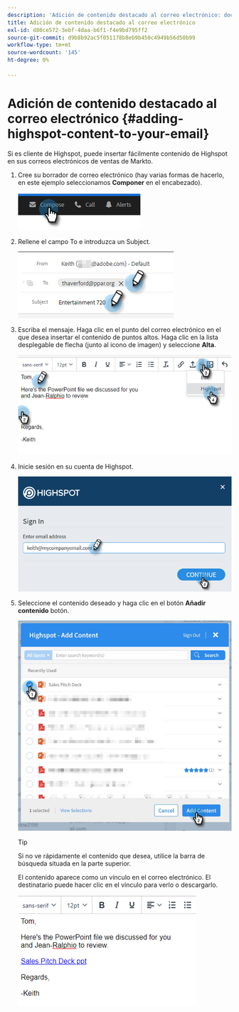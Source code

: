 ```yaml
---
description: 'Adición de contenido destacado al correo electrónico: documentos de Marketo: documentación del producto'
title: Adición de contenido destacado al correo electrónico
exl-id: d80ce572-3ebf-4daa-b6f1-f4e9bd795ff2
source-git-commit: d9b8b92ac5f051178b8eb9b450c4949b56d50b99
workflow-type: tm+mt
source-wordcount: '145'
ht-degree: 0%

---
```


# Adición de contenido destacado al correo electrónico {#adding-highspot-content-to-your-email}

Si es cliente de Highspot, puede insertar fácilmente contenido de Highspot en sus correos electrónicos de ventas de Markto.

1. Cree su borrador de correo electrónico (hay varias formas de hacerlo, en este ejemplo seleccionamos **Componer** en el encabezado).

   ![](assets/adding-highspot-content-to-your-email-1.png)

1. Rellene el campo To e introduzca un Subject.

   ![](assets/adding-highspot-content-to-your-email-2.png)

1. Escriba el mensaje. Haga clic en el punto del correo electrónico en el que desea insertar el contenido de puntos altos. Haga clic en la lista desplegable de flecha (junto al icono de imagen) y seleccione **Alta**.

   ![](assets/adding-highspot-content-to-your-email-3.png)

1. Inicie sesión en su cuenta de Highspot.

   ![](assets/adding-highspot-content-to-your-email-4.png)

1. Seleccione el contenido deseado y haga clic en el botón **Añadir contenido** botón.

   ![](assets/adding-highspot-content-to-your-email-5.png)

   >[!TIP]
   >
   >Si no ve rápidamente el contenido que desea, utilice la barra de búsqueda situada en la parte superior.

   El contenido aparece como un vínculo en el correo electrónico. El destinatario puede hacer clic en el vínculo para verlo o descargarlo.

   ![](assets/adding-highspot-content-to-your-email-6.png)
